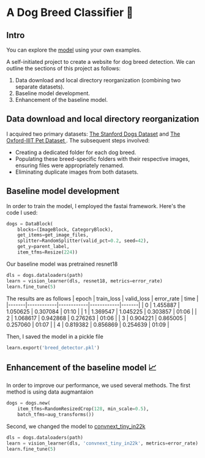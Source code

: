 # A Dog Breed Classifier :dog:
## Intro
You can explore the [model](https://huggingface.co/spaces/noamperez/dog_breed_classifier) using your own examples.

A self-initiated project to create a website for dog breed detection.
We can outline the sections of this project as follows:

1. Data download and local directory reorganization (combining two separate datasets).
2. Baseline model development.
3. Enhancement of the baseline model.

## Data download and local directory reorganization
I acquired two primary datasets: [The Stanford Dogs Dataset](https://www.tensorflow.org/datasets/catalog/stanford_dogs) and [The Oxford-IIIT Pet Dataset ](https://www.robots.ox.ac.uk/~vgg/data/pets/).
The subsequent steps involved:
- Creating a dedicated folder for each dog breed.
- Populating these breed-specific folders with their respective images, ensuring files were appropriately renamed.
- Eliminating duplicate images from both datasets.

## Baseline model development
In order to train the model, I employed the fastai framework. Here's the code I used:
```python
dogs = DataBlock(
    blocks=(ImageBlock, CategoryBlock), 
    get_items=get_image_files, 
    splitter=RandomSplitter(valid_pct=0.2, seed=42),
    get_y=parent_label, 
    item_tfms=Resize(224))
```
Our baseline model was pretrained resnet18
```python
dls = dogs.dataloaders(path)
learn = vision_learner(dls, resnet18, metrics=error_rate)
learn.fine_tune(5)
```
The results are as follows
| epoch | train_loss | valid_loss | error_rate | time  |
|-------|------------|------------|------------|-------|
| 0     | 1.455887   | 1.050625   | 0.307084   | 01:10 |
| 1     | 1.369547   | 1.045225   | 0.303857   | 01:06 |
| 2     | 1.068617   | 0.942868   | 0.276263   | 01:06 |
| 3     | 0.904221   | 0.865005   | 0.257060   | 01:07 |
| 4     | 0.819382   | 0.856869   | 0.254639   | 01:09 |

Then, I saved the model in a pickle file
```python
learn.export('breed_detector.pkl')
```

## Enhancement of the baseline model :chart_with_upwards_trend:
In order to improve our performance, we used several methods.
The first method is using data augmantaion
```python
dogs = dogs.new(
    item_tfms=RandomResizedCrop(128, min_scale=0.5),
    batch_tfms=aug_transforms())
```
Second, we changed the model to [convnext_tiny_in22k](https://huggingface.co/timm/convnext_tiny.fb_in22k)
```python
dls = dogs.dataloaders(path)
learn = vision_learner(dls, 'convnext_tiny_in22k', metrics=error_rate)
learn.fine_tune(5)
```










